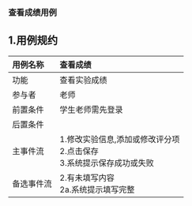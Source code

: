 ### 查看成绩用例
## 1.用例规约
|用例名称|查看成绩|  
|:-|:-|  
|功能|查看实验成绩|  
|参与者|老师|  
|前置条件|学生老师需先登录|  
|后置条件||
|主事件流| 1.修改实验信息,添加或修改评分项<br>2.点击保存<br>3.系统提示保存成功或失败|  
|备选事件流|2.有未填写内容<br>2a.系统提示填写完整|